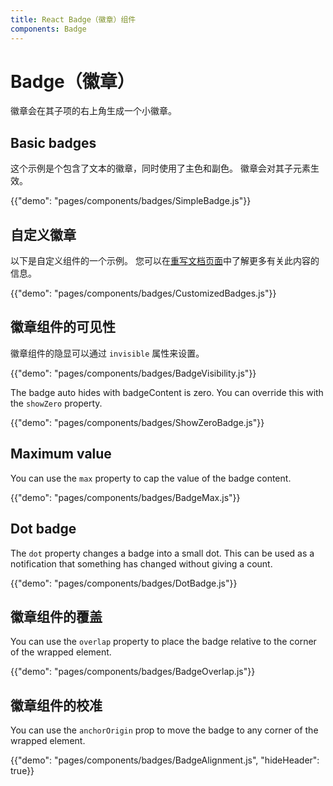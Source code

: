 ```yaml
---
title: React Badge（徽章）组件
components: Badge
---
```


# Badge（徽章）

<p class="description">徽章会在其子项的右上角生成一个小徽章。</p>

## Basic badges

这个示例是个包含了文本的徽章，同时使用了主色和副色。 徽章会对其子元素生效。

{{"demo": "pages/components/badges/SimpleBadge.js"}}

## 自定义徽章

以下是自定义组件的一个示例。 您可以在[重写文档页面](/customization/components/)中了解更多有关此内容的信息。

{{"demo": "pages/components/badges/CustomizedBadges.js"}}

## 徽章组件的可见性

徽章组件的隐显可以通过 `invisible` 属性来设置。

{{"demo": "pages/components/badges/BadgeVisibility.js"}}

The badge auto hides with badgeContent is zero. You can override this with the `showZero` property.

{{"demo": "pages/components/badges/ShowZeroBadge.js"}}

## Maximum value

You can use the `max` property to cap the value of the badge content.

{{"demo": "pages/components/badges/BadgeMax.js"}}

## Dot badge

The `dot` property changes a badge into a small dot. This can be used as a notification that something has changed without giving a count.

{{"demo": "pages/components/badges/DotBadge.js"}}

## 徽章组件的覆盖

You can use the `overlap` property to place the badge relative to the corner of the wrapped element.

{{"demo": "pages/components/badges/BadgeOverlap.js"}}

## 徽章组件的校准

You can use the `anchorOrigin` prop to move the badge to any corner of the wrapped element.

{{"demo": "pages/components/badges/BadgeAlignment.js", "hideHeader": true}}